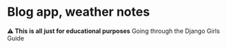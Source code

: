 # Blog app, weather notes
**⚠️ This is all just for educational purposes**
Going through the Django Girls Guide

